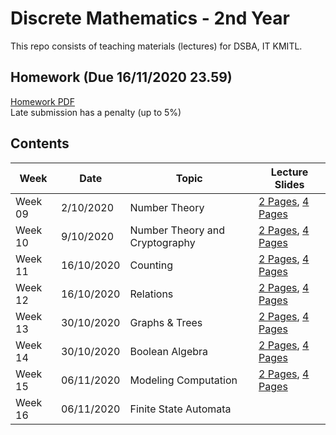 # Discrete Mathematics - 2nd Year

This repo consists of teaching materials (lectures) for DSBA, IT KMITL.

## Homework (Due 16/11/2020 23.59)
[Homework PDF](https://github.com/noswolf/DM_DSBA_2020/blob/master/Homework/Discrete_Maths_HW_DSBA_01-2020.pdf)  
Late submission has a penalty (up to 5%)

## Contents
|Week| Date | Topic | Lecture Slides |
|---|---|---|---|
|Week 09| 2/10/2020 | Number Theory | [2 Pages](https://github.com/noswolf/DM_DSBA_2020/blob/master/Slides/Discrete_Math_Week9_2pages.pdf), [4 Pages](https://github.com/noswolf/DM_DSBA_2020/blob/master/Slides/Discrete_Math_Week9_4pages.pdf) |
|Week 10| 9/10/2020 | Number Theory and Cryptography |[2 Pages](https://github.com/noswolf/DM_DSBA_2020/blob/master/Slides/Discrete_Math_Week10_2pages.pdf), [4 Pages](https://github.com/noswolf/DM_DSBA_2020/blob/master/Slides/Discrete_Math_Week10_4pages.pdf)|
|Week 11| 16/10/2020 | Counting | [2 Pages](https://github.com/noswolf/DM_DSBA_2020/blob/master/Slides/Discrete_Math_Week11_2pages.pdf), [4 Pages](https://github.com/noswolf/DM_DSBA_2020/blob/master/Slides/Discrete_Math_Week11_4pages.pdf) |
|Week 12| 16/10/2020 | Relations | [2 Pages](https://github.com/noswolf/DM_DSBA_2020/blob/master/Slides/Discrete_Math_Week12_2pages.pdf), [4 Pages](https://github.com/noswolf/DM_DSBA_2020/blob/master/Slides/Discrete_Math_Week12_4pages.pdf) |
|Week 13| 30/10/2020 | Graphs & Trees | [2 Pages](https://github.com/noswolf/DM_DSBA_2020/blob/master/Slides/Discrete_Math_Week13_2pages.pdf), [4 Pages](https://github.com/noswolf/DM_DSBA_2020/blob/master/Slides/Discrete_Math_Week13_4pages.pdf)|
|Week 14| 30/10/2020 | Boolean Algebra | [2 Pages](https://github.com/noswolf/DM_DSBA_2020/blob/master/Slides/Discrete_Math_Week14_2pages.pdf), [4 Pages](https://github.com/noswolf/DM_DSBA_2020/blob/master/Slides/Discrete_Math_Week14_4pages.pdf) |
|Week 15| 06/11/2020 | Modeling Computation | [2 Pages](https://github.com/noswolf/DM_DSBA_2020/blob/master/Slides/Discrete_Math_Week15_2pages.pdf), [4 Pages](https://github.com/noswolf/DM_DSBA_2020/blob/master/Slides/Discrete_Math_Week15_4pages.pdf) |
|Week 16| 06/11/2020 | Finite State Automata ||
